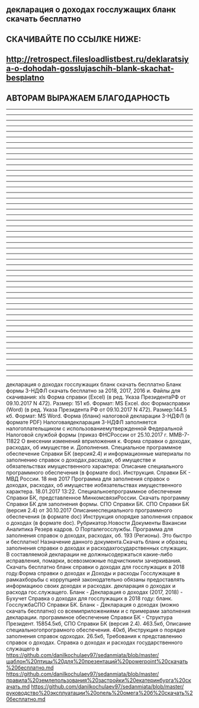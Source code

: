 декларация о доходах госслужащих бланк скачать бесплатно
--------------------------------------------------
СКАЧИВАЙТЕ ПО ССЫЛКЕ НИЖЕ:
--------------------------------------------------
http://retrospect.filesloadlistbest.ru/deklaratsiya-o-dohodah-gosslujaschih-blank-skachat-besplatno
--------------------------------------------------
АВТОРАМ ВЫРАЖАЕМ БЛАГОДАРНОСТЬ
--------------------------------------------------
--------------------------------------------------
--------------------------------------------------
--------------------------------------------------
--------------------------------------------------
--------------------------------------------------
--------------------------------------------------
--------------------------------------------------
--------------------------------------------------
--------------------------------------------------
--------------------------------------------------
--------------------------------------------------
--------------------------------------------------
--------------------------------------------------
--------------------------------------------------
--------------------------------------------------
--------------------------------------------------
--------------------------------------------------
--------------------------------------------------
--------------------------------------------------
--------------------------------------------------
--------------------------------------------------
--------------------------------------------------
--------------------------------------------------
--------------------------------------------------
--------------------------------------------------
--------------------------------------------------
--------------------------------------------------
--------------------------------------------------
--------------------------------------------------
--------------------------------------------------
--------------------------------------------------
--------------------------------------------------
--------------------------------------------------
--------------------------------------------------
--------------------------------------------------
--------------------------------------------------
--------------------------------------------------
--------------------------------------------------
--------------------------------------------------
--------------------------------------------------
--------------------------------------------------
--------------------------------------------------
--------------------------------------------------
--------------------------------------------------
--------------------------------------------------
--------------------------------------------------
--------------------------------------------------
--------------------------------------------------
--------------------------------------------------
декларация о доходах госслужащих бланк скачать бесплатно Бланк формы 3-НДФЛ скачать бесплатно за 2018, 2017, 2016 и. Файлы для скачивания: xls Форма справки (Excel) (в ред. Указа ПрезидентаРФ от 09.10.2017 N 472). Размер: 151 кб. Формат: MS Excel. doc Формасправки (Word) (в ред. Указа Президента РФ от 09.10.2017 N 472). Размер:144.5 кб. Формат: MS Word. Форма (бланк) налоговой декларации 3-НДФЛ (в формате PDF) Налоговаядекларация 3-НДФЛ заполняется налогоплательщиком с использованиемутвержденной Федеральной Налоговой службой формы (приказ ФНСРоссии от 25.10.2017 г.  ММВ-7-11822 О внесении изменений вприложения к. Форма справки о доходах, расходах, об имуществе и. Дополнения. Специальное программное обеспечение Справки БК (версия2.4) и информационные материалы по заполнению справок о доходах,расходах, об имуществе и обязательствах имущественного характера: Описание специального программного обеспечения (в формате doc). Инструкция. Справки БК - МВД России. 18 янв 2017  Программа для заполнения справок о доходах, расходах, об имуществе иобязательствах имущественного характера. 18.01.2017 13:22. Специальноепрограммное обеспечение Справки БК, представленное МинкомсвязиРоссии. Скачать программу Справки БК для заполнения формы. СПО Справки БК. СПО Справки БК (версия 2.4) от 30.10.2017  Описаниеспециального программного обеспечения (в формате doc)  Инструкция опорядке заполнения справок о доходах (в формате doc). Рубрикатор.Новости  Документы  Вакансии  Аналитика  Резерв кадров. О Порталегосслужбы. Программа для заполнения справок о доходах, расходах, об. 193 (Регионы). Это быстро и бесплатно! Назначение данного документа.Скачать бланк и образец заполнения справки о доходах и расходахгосударственных служащих.  В составляемой декларации не должнысодержаться какие-либо исправления, помарки, всевозможные подчисткиили зачеркивания. Скачать бесплатно бланк справки о доходах для госслужащих в 2018 году.Форма справки о доходах и  Доходы и расходы Госслужащие в рамкахборьбы с коррупцией законодательно обязаны предоставлять информациюо своих доходах и расходах.  декларация о доходах и расхода гос.служащего. Бланк - Декларация о доходах (2017, 2018) - Бухучет
Справка о доходах для госслужащих в 2018 году: бланк. ГосслужбаСПО Справки БК. Бланк - Декларация о доходах (можно скачать бесплатно) со всемиприложениями и с примерами заполнения декларации. программное обеспечение Справки БК - Структура  Президент. 15854.5кб, СПО Справки БК (версия 2.4). 463.5кб, Описание специальногопрограмного обеспечения. 40кб, Инструкция о порядке заполнения справок одоходах. 26.5кб, Требования к представлению справок о доходах. Справка о доходах и расходах государственного служащего в
https://github.com/danilkochulaev97/sedanmiata/blob/master/шаблон%20птицы%20для%20презентаций%20powerpoint%20скачать%20бесплатно.md
https://github.com/danilkochulaev97/sedanmiata/blob/master/правила%20землепользования%20застройки%20екатеринбурга%20скачать.md
https://github.com/danilkochulaev97/sedanmiata/blob/master/руководство%20эксплуатации%20опель%20омега%20б%20скачать%20бесплатно.md